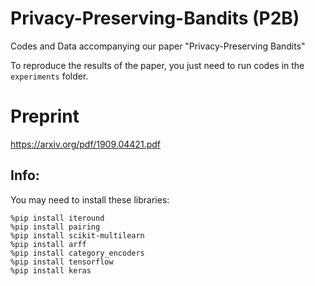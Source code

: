 # Privacy-Preserving-Bandits (P2B)
Codes and Data accompanying our paper "Privacy-Preserving Bandits"

To reproduce the results of the paper, you just need to run codes in the `experiments` folder.

# Preprint
https://arxiv.org/pdf/1909.04421.pdf

## Info:
You may need to install these libraries:
```
%pip install iteround
%pip install pairing 
%pip install scikit-multilearn
%pip install arff
%pip install category_encoders
%pip install tensorflow
%pip install keras
```
